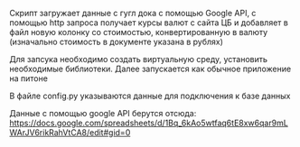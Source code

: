 Скрипт загружает данные с гугл дока с помощью Google API, с помощью http запроса получает курсы валют с сайта ЦБ и добавляет в файл новую колонку со стоимостью, конвертированную в валюту (изначально стоимость в документе указана в рублях)

Для запсука необходимо создать виртуальную среду, установить необходимые библиотеки. Далее запускается как обычное приложение на питоне

В файле config.py указываются данные для подключения к базе данных

Данные с помощью google API берутся отсюда: https://docs.google.com/spreadsheets/d/1Bq_6kAo5wtfaq6tE8xw6qar9mLWArJV6rikRahVtCA8/edit#gid=0
